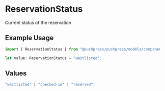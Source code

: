 # ReservationStatus

Current status of the reservation

## Example Usage

```typescript
import { ReservationStatus } from "@pushpress/pushpress/models/components";

let value: ReservationStatus = "waitlisted";
```

## Values

```typescript
"waitlisted" | "checked-in" | "reserved"
```